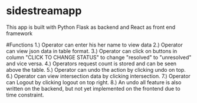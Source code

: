 # sidestreamapp
This app is built with Python Flask as backend and React as front end framework

#Functions
1.) Operator can enter his her name to view data
2.) Operator can view json data in table format.
3.) Operator can click on buttons in column "CLICK TO CHANGE STATUS" to change "resolved" to "unresolved" and vice versa.
4.) Operators request count is stored and can be seen above the table.
5.) Operator can undo the action by clicking undo on top.
6.) Operator can view intersection data by clicking intersection.
7.) Operator can Logout by clicking logout on top right.
8.) An undo all feature is also written on the backend, but not yet implemented on the frontend due to time constraint.
